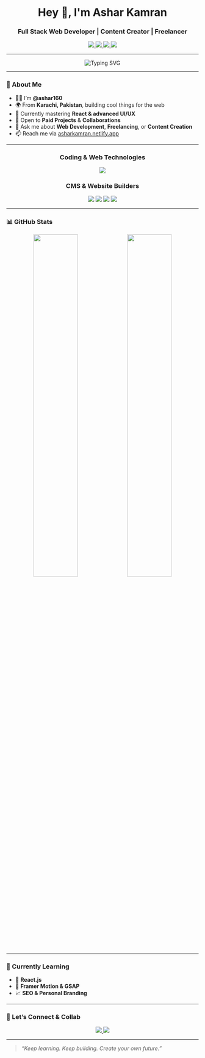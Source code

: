 <h1 align="center">Hey 👋, I'm Ashar Kamran</h1>
<h3 align="center"> Full Stack Web Developer | Content Creator | Freelancer</h3>

<p align="center">
  <a href="https://asharkamran.netlify.app/" target="_blank">
   <img src="https://img.shields.io/badge/Portfolio-6e40c9?style=for-the-badge&logo=vercel&logoColor=white" />
  </a>
  <a href="https://www.youtube.com/@ashar-devx" target="_blank">
    <img src="https://img.shields.io/badge/YouTube-FF0000?style=for-the-badge&logo=youtube&logoColor=white" />
  </a>
  <a href="https://www.instagram.com/ashar.devx" target="_blank">
    <img src="https://img.shields.io/badge/Instagram-E4405F?style=for-the-badge&logo=instagram&logoColor=white" />
  </a>
  <a href="https://www.tiktok.com/@ashar.devx" target="_blank">
    <img src="https://img.shields.io/badge/TikTok-000000?style=for-the-badge&logo=tiktok&logoColor=white" />
  </a>
</p>

---

<div align="center">
  <img src="https://readme-typing-svg.demolab.com?font=Fira+Code&weight=600&size=24&pause=500&color=39D353&center=true&vCenter=true&width=600&lines=I'm+a+Full+Stack+Web+Developer;I'm+a+Content+Creator;I'm+a+Wordpress+Developer;I'm+a+Shopify+Developer;I'm+a+Wix+Developer;I'm+a+Squarespace+Developer;Let's+build+something+awesome+💻" alt="Typing SVG" />
</div>

---

### 🧠 About Me

- 👨‍💻 I’m **@ashar160**
- 🌍 From **Karachi, Pakistan**, building cool things for the web
- 🎯 Currently mastering **React & advanced UI/UX**
- 🤝 Open to **Paid Projects** & **Collaborations**
- 💬 Ask me about **Web Development**, **Freelancing**, or **Content Creation**
- 📫 Reach me via [asharkamran.netlify.app](https://asharkamran.netlify.app/)

---

<div align="center">

  <!-- Coding Technologies -->
  <h3>Coding & Web Technologies</h3>
  <p>
    <img src="https://skillicons.dev/icons?i=html,css,js,jquery,bootstrap,tailwind,php,mysql&theme=dark" />
  </p>

  <!-- CMS & Website Builders -->
  <h3>CMS & Website Builders</h3>
  <p>
    <img src="https://img.shields.io/badge/Wordpress-007098?style=for-the-badge&logo=wordpress&logoColor=white" />
    <img src="https://img.shields.io/badge/Shopify-7AB55C?style=for-the-badge&logo=shopify&logoColor=white" />
    <img src="https://img.shields.io/badge/Squarespace-000000?style=for-the-badge&logo=squarespace&logoColor=white" />
    <img src="https://img.shields.io/badge/Wix-000000?style=for-the-badge&logo=wix&logoColor=white" />
  </p>

</div>

---

### 📊 GitHub Stats

<div align="center">
  <img src="https://github-readme-stats.vercel.app/api?username=ashar160&show_icons=true&theme=github_dark&hide_border=true" width="48%"/>
  <img src="https://github-readme-streak-stats.herokuapp.com?user=ashar160&theme=github-dark&hide_border=true" width="48%"/>
</div>

---

### 🧠 Currently Learning

- 🚀 **React.js**
- 🎨 **Framer Motion & GSAP**
- 📈 **SEO & Personal Branding**

---

### 🔗 Let’s Connect & Collab

<p align="center">
  <a href="mailto:your.email@example.com">
    <img src="https://img.shields.io/badge/Email-Contact-white?style=for-the-badge&logo=gmail&logoColor=red" />
  </a>
  <a href="https://asharkamran.netlify.app/">
    <img src="https://img.shields.io/badge/Portfolio-View-green?style=for-the-badge&logo=firefox&logoColor=white" />
  </a>
</p>

---

> _“Keep learning. Keep building. Create your own future.”_

